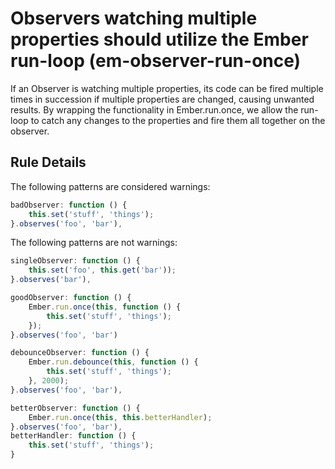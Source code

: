 # Observers watching multiple properties should utilize the Ember run-loop (em-observer-run-once)

If an Observer is watching multiple properties, its code can be fired multiple times in succession if multiple properties are changed, causing unwanted results.
By wrapping the functionality in Ember.run.once, we allow the run-loop to catch any changes to the properties and fire them all together on the observer.

## Rule Details

The following patterns are considered warnings:

```js
badObserver: function () {
    this.set('stuff', 'things');
}.observes('foo', 'bar'),

```

The following patterns are not warnings:

```js
singleObserver: function () {
    this.set('foo', this.get('bar'));
}.observes('bar'),

goodObserver: function () {
    Ember.run.once(this, function () {
        this.set('stuff', 'things');
    });
}.observes('foo', 'bar')

debounceObserver: function () {
    Ember.run.debounce(this, function () {
        this.set('stuff', 'things');
    }, 2000);
}.observes('foo', 'bar'),

betterObserver: function () {
    Ember.run.once(this, this.betterHandler);
}.observes('foo', 'bar'),
betterHandler: function () {
    this.set('stuff', 'things');
}
```
